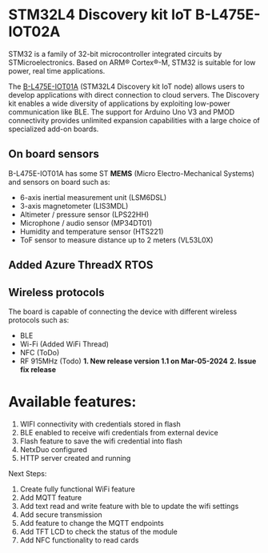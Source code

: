 # STM32L4 Discovery kit IoT B-L475E-IOT02A

STM32 is a family of 32-bit microcontroller integrated circuits by STMicroelectronics. Based on ARM® Cortex®-M, STM32 is suitable for low power, real time applications.

The [B-L475E-IOT01A](https://www.st.com/en/evaluation-tools/b-l475e-iot01a.html) (STM32L4 Discovery kit IoT node) allows users to develop applications with direct connection to cloud servers.
The Discovery kit enables a wide diversity of applications by exploiting low-power communication like BLE.
The support for Arduino Uno V3 and PMOD connectivity provides unlimited expansion capabilities with a large choice of specialized add-on boards.

## On board sensors
B-L475E-IOT01A has some ST **MEMS** (Micro Electro-Mechanical Systems) and sensors on board such as:

* 6-axis inertial measurement unit (LSM6DSL)
* 3-axis magnetometer (LIS3MDL)
* Altimeter / pressure sensor (LPS22HH)
* Microphone / audio sensor (MP34DT01)
* Humidity and temperature sensor (HTS221)
* ToF sensor to measure distance up to 2 meters (VL53L0X)

## Added Azure ThreadX RTOS
## Wireless protocols

The board is capable of connecting the device with different wireless protocols such as:

* BLE
* Wi-Fi (Added WiFi Thread)
* NFC (ToDo)
* RF 915MHz (Todo)
**1. New release version 1.1 on Mar-05-2024**
  **2. Issue fix release**

# Available features:
1. WIFI connectivity with credentials stored in flash
2. BLE enabled to receive wifi credentials from external device
3. Flash feature to save the wifi credential into flash
4. NetxDuo configured
5. HTTP server created and running

Next Steps:
1. Create fully functional WiFi feature
2. Add MQTT feature
3. Add text read and write feature with ble to update the wifi settings
4. Add secure transmission
5. Add feature to change the MQTT endpoints
6. Add TFT LCD to check the status of the module
7. Add NFC functionality to read cards
